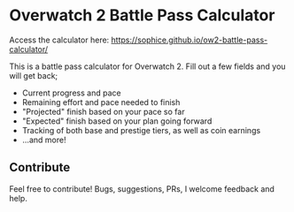 # Overwatch 2 Battle Pass Calculator

Access the calculator here: https://sophice.github.io/ow2-battle-pass-calculator/

This is a battle pass calculator for Overwatch 2. Fill out a few fields and you will get back;

* Current progress and pace
* Remaining effort and pace needed to finish
* "Projected" finish based on your pace so far
* "Expected" finish based on your plan going forward
* Tracking of both base and prestige tiers, as well as coin earnings
* ...and more!

## Contribute

Feel free to contribute! Bugs, suggestions, PRs, I welcome feedback and help.
